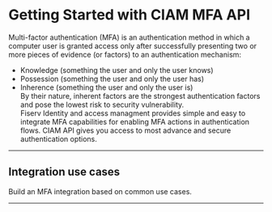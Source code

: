 
# Getting Started with CIAM MFA API
Multi-factor authentication (MFA) is an authentication method in which a computer user is granted access only after successfully presenting two or more pieces of evidence (or factors) to an authentication mechanism:  

- Knowledge (something the user and only the user knows)  
- Possession (something the user and only the user has)  
- Inherence (something the user and only the user is)  
By their nature, inherent factors are the strongest authentication factors and pose the lowest risk to security vulnerability.  
Fiserv Identity and access managment  provides  simple and easy to integrate MFA  capabilities for enabling MFA actions in authentication flows. CIAM API  gives you access to  most advance and secure authentication options.  
---

## Integration use cases

Build an MFA integration  based on common use cases.

<!-- type: row -->

<!-- type: card
title: MFA using SMS or Email
description: Commerce Hub allows integration with Apple Pay and Google Pay mobile wallets.
link: ?path=docs/ciam-mfa/sms-email.md
-->

<!-- type: card
title:  MFA using TOTP
description: A split shipment is an ability to capture an authorization for the full order amount by performing a capture for each item shipped.
link: ?path=docs/ciam-mfa/TOTP.md
-->

<!-- type: card
title: MFA using Yubikey
description: Stored Credentials also known as Credentials on File or Card on File, allows customer to authorize the storage of their payment source details for future transactionst as a Cardholder Initiated Transaction (CIT).
link: ?path=docs/ciam-mfa/yubikey.md
-->

<!-- type: row-end -->

---
